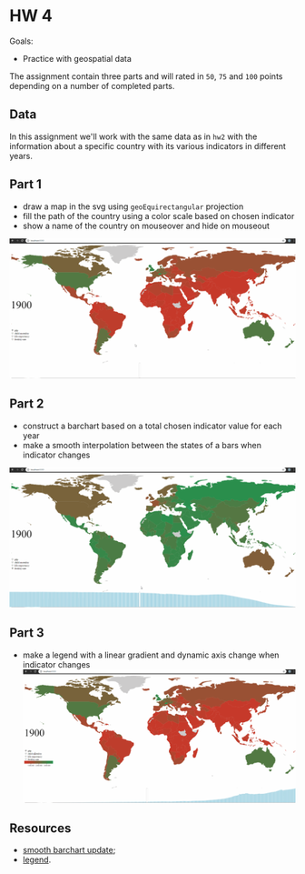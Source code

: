 # HW 4

Goals:

- Practice with geospatial data

The assignment contain three parts and will rated in `50`, `75` and `100` points depending on a number of completed parts.

## Data

In this assignment we'll work with the same data as in `hw2` with the information about a specific country with its various indicators in different years.

## Part 1

- draw a map in the svg using `geoEquirectangular` projection
- fill the path of the country using a color scale based on chosen indicator
- show a name of the country on mouseover and hide on mouseout 

![](screens/Part1.gif)

## Part 2

- construct a barchart based on a total chosen indicator value for each year
- make a smooth interpolation between the states of a bars when indicator changes

![](screens/Part2.gif)

## Part 3

- make a legend with a linear gradient and dynamic axis change when indicator changes
![](screens/Part3.gif)

## Resources

- [smooth barchart update](https://www.d3-graph-gallery.com/graph/barplot_button_data_hard.html);
- [legend](https://bl.ocks.org/duspviz-mit/9b6dce37101c30ab80d0bf378fe5e583).